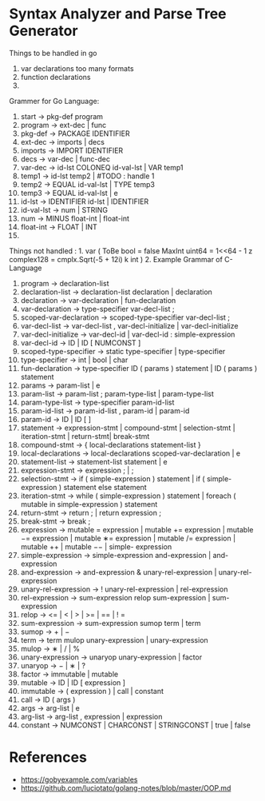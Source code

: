 Syntax Analyzer and Parse Tree Generator
=======================================
Things to be handled in go
1. var declarations too many formats
2. function declarations
3.


Grammer for Go Language:

1.  start → pkg-def program
2.  program → ext-dec | func
3.  pkg-def → PACKAGE IDENTIFIER 
4.  ext-dec → imports | decs
5.  imports → IMPORT IDENTIFIER
6.  decs → var-dec | func-dec
7.  var-dec → id-lst COLONEQ id-val-lst | VAR temp1
8.  temp1 → id-lst temp2				                      |	#TODO : handle 1 
9.  temp2 → EQUAL id-val-lst | TYPE temp3
10. temp3 → EQUAL id-val-lst | e 
11. id-lst → IDENTIFIER id-lst | IDENTIFIER
12. id-val-lst → num | STRING   
13. num → MINUS float-int | float-int 
14. float-int → FLOAT | INT
15. 
Things not handled :
1. 
    var (
    	ToBe   bool       = false
    	MaxInt uint64     = 1<<64 - 1
    	z      complex128 = cmplx.Sqrt(-5 + 12i)
    	k int
    )
2.
Example Grammar of C- Language

1. program → declaration-list
2. declaration-list → declaration-list declaration | declaration
3. declaration → var-declaration | fun-declaration
4. var-declaration → type-specifier var-decl-list ;
5. scoped-var-declaration → scoped-type-specifier var-decl-list ;
6. var-decl-list → var-decl-list , var-decl-initialize | var-decl-initialize
7. var-decl-initialize → var-decl-id | var-decl-id : simple-expression
8. var-decl-id → ID | ID [ NUMCONST ]
9. scoped-type-specifier → static type-specifier | type-specifier
10. type-specifier → int | bool | char
11. fun-declaration → type-specifier ID ( params ) statement | ID ( params ) statement
12. params → param-list | e
13. param-list → param-list ; param-type-list | param-type-list
14. param-type-list → type-specifier param-id-list
15. param-id-list → param-id-list , param-id | param-id
16. param-id → ID | ID [ ]
17. statement → expression-stmt | compound-stmt | selection-stmt | iteration-stmt | return-stmt| break-stmt
18. compound-stmt → { local-declarations statement-list }
19. local-declarations → local-declarations scoped-var-declaration | e
20. statement-list → statement-list statement | e
21. expression-stmt → expression ; | ;
22. selection-stmt → if ( simple-expression ) statement | if ( simple-expression ) statement else statement
23. iteration-stmt → while ( simple-expression ) statement | foreach ( mutable in simple-expression ) statement 
24. return-stmt → return ; | return expression ;
25. break-stmt → break ;
26. expression → mutable = expression | mutable += expression | mutable −= expression | mutable ∗= expression | mutable /= expression | mutable ++ | mutable −− | simple- expression
27. simple-expression → simple-expression and-expression | and-expression
28. and-expression → and-expression & unary-rel-expression | unary-rel-expression
29. unary-rel-expression → ! unary-rel-expression | rel-expression
30. rel-expression → sum-expression relop sum-expression | sum-expression
31. relop → <= | < | > | >= | == | ! =
32. sum-expression → sum-expression sumop term | term
33. sumop → + | −
34. term → term mulop unary-expression | unary-expression
35. mulop → ∗ | / | %
36. unary-expression → unaryop unary-expression | factor
37. unaryop → − | ∗ | ?
38. factor → immutable | mutable
39. mutable → ID | ID [ expression ]
40. immutable → ( expression ) | call | constant
41. call → ID ( args )
42. args → arg-list | e
43. arg-list → arg-list , expression | expression
44. constant → NUMCONST | CHARCONST | STRINGCONST | true | false


References 
==========

- https://gobyexample.com/variables
- https://github.com/luciotato/golang-notes/blob/master/OOP.md
